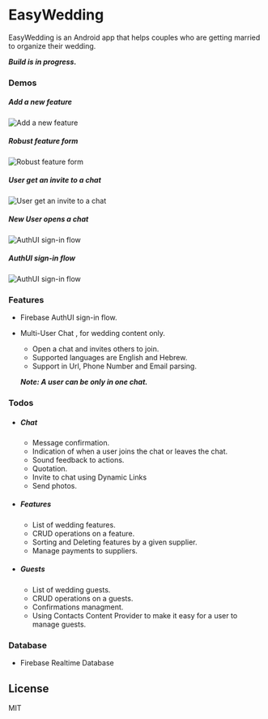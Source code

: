 # EasyWedding

EasyWedding is an Android app that helps couples who are getting married to organize their wedding.

***Build is in progress.***

### Demos
##### Add a new feature
![Add a new feature](demo/4_add_a_feature.gif)
##### Robust feature form
![Robust feature form](demo/3_robust_feature_form.gif)
##### User get an invite to a chat
![User get an invite to a chat](demo/2_Chat_Invite.gif)
##### New User opens a chat
![AuthUI sign-in flow](demo/1_Chat.gif)
##### AuthUI sign-in flow
![AuthUI sign-in flow](demo/0_AuthUI.gif)




### Features
  - Firebase AuthUI sign-in flow.
  - Multi-User Chat , for wedding content only.
    - Open a chat and invites others to join.
    - Supported languages are English and Hebrew.
    - Support in Url, Phone Number and Email parsing.
    
    ***Note: A user can be only in one chat.***

### Todos
- ##### Chat
   - Message confirmation.
   - Indication of when a user joins the chat or leaves the chat.
   - Sound feedback to actions.
   - Quotation.
   - Invite to chat using Dynamic Links
   - Send photos.
- ##### Features
   - List of wedding features.
   - CRUD operations on a feature.
   - Sorting and Deleting features by a given supplier.
   - Manage payments to suppliers.
- ##### Guests
   - List of wedding guests.
   - CRUD operations on a guests.
   - Confirmations managment.
   - Using Contacts Content Provider to make it easy for a user to manage guests.
   
### Database
 - Firebase Realtime Database 
     
License
----

MIT

